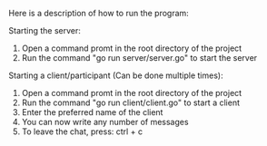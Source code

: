 Here is a description of how to run the program:

Starting the server:
1. Open a command promt in the root directory of the project
2. Run the command "go run server/server.go" to start the server

Starting a client/participant (Can be done multiple times):
1. Open a command promt in the root directory of the project
2. Run the command "go run client/client.go" to start a client
3. Enter the preferred name of the client
4. You can now write any number of messages
5. To leave the chat, press: ctrl + c

